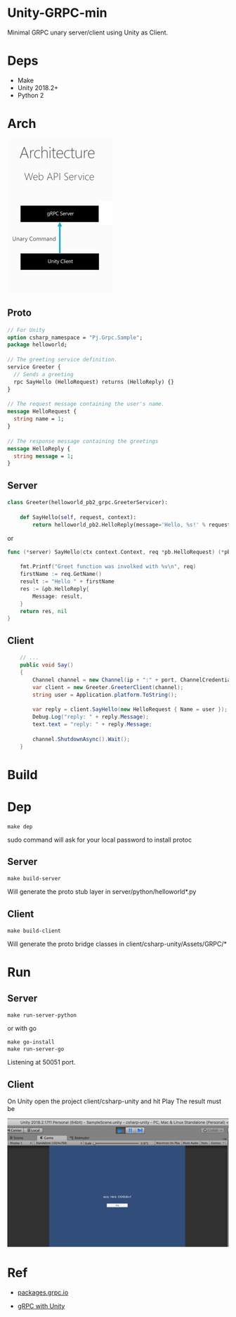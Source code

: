 # Unity-GRPC-min

Minimal GRPC unary server/client using Unity as Client.

# Deps

* Make
* Unity 2018.2+
* Python 2


# Arch

![](doc/grpc-unary-with-unity.png)


## Proto

```proto
// For Unity
option csharp_namespace = "Pj.Grpc.Sample";
package helloworld;

// The greeting service definition.
service Greeter {
  // Sends a greeting
  rpc SayHello (HelloRequest) returns (HelloReply) {}
}

// The request message containing the user's name.
message HelloRequest {
  string name = 1;
}

// The response message containing the greetings
message HelloReply {
  string message = 1;
}
```

## Server

```python
class Greeter(helloworld_pb2_grpc.GreeterServicer):

    def SayHello(self, request, context):
        return helloworld_pb2.HelloReply(message='Hello, %s!' % request.name)
```
or

```go
func (*server) SayHello(ctx context.Context, req *pb.HelloRequest) (*pb.HelloReply, error) {

	fmt.Printf("Greet function was involked with %v\n", req)
	firstName := req.GetName()
	result := "Hello " + firstName
	res := &pb.HelloReply{
		Message: result,
	}
	return res, nil
}
```

## Client

```csharp
    // ...
    public void Say()
    {
        Channel channel = new Channel(ip + ":" + port, ChannelCredentials.Insecure);
        var client = new Greeter.GreeterClient(channel);
        string user = Application.platform.ToString();

        var reply = client.SayHello(new HelloRequest { Name = user });
        Debug.Log("reply: " + reply.Message);
        text.text = "reply: " + reply.Message;

        channel.ShutdownAsync().Wait();
    }
```

# Build

# Dep

    make dep

sudo command will ask for your local password to install protoc

## Server

    make build-server

Will generate the proto stub layer in server/python/helloworld*.py

## Client

    make build-client

Will generate the proto bridge classes in client/csharp-unity/Assets/GRPC/*


# Run


## Server

    make run-server-python

or with go
    
    make go-install
    make run-server-go

Listening at 50051 port.

## Client

On Unity open the project client/csharp-unity and hit Play
The result must be

![](doc/unity-grpc-running.png)


# Ref

* [packages.grpc.io](https://packages.grpc.io)

* [gRPC with Unity](https://shamaton.orz.hm/blog/archives/553)

